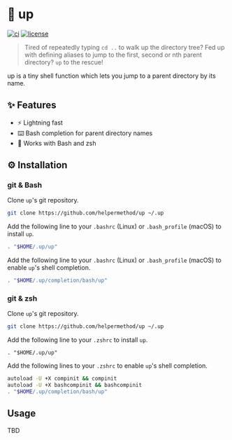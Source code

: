 # :climbing: up

[![ci](https://github.com/helpermethod/up/actions/workflows/ci.yml/badge.svg)](https://github.com/helpermethod/up/actions/workflows/ci.yml)
[![license](https://badgen.net/badge/license/MIT/blue)](https://github.com/helpermethod/up/blob/main/LICENSE)

> Tired of repeatedly typing `cd ..` to walk up the directory tree? Fed up with defining aliases to jump to the first, second or nth parent directory? `up` to the rescue!

up is a tiny shell function which lets you jump to a parent directory by its name.

## :sparkles: Features

* :zap: Lightning fast
* :keyboard: Bash completion for parent directory names
* :shell: Works with Bash and zsh

## :gear: Installation

### git & Bash

Clone `up`'s git repository.

```sh
git clone https://github.com/helpermethod/up ~/.up
```

Add the following line to your `.bashrc` (Linux) or `.bash_profile` (macOS) to install `up`.

```sh
. "$HOME/.up/up"
```

Add the following line to your `.bashrc` (Linux) or `.bash_profile` (macOS) to enable `up`'s shell completion.

```sh
. "$HOME/.up/completion/bash/up"
```

### git & zsh

Clone `up`'s git repository.

```sh
git clone https://github.com/helpermethod/up ~/.up
```

Add the following line to your `.zshrc` to install `up`.

```
. "$HOME/.up/up"
```

Add the following lines to your `.zshrc` to enable `up`'s shell completion.

```sh
autoload -U +X compinit && compinit
autoload -U +X bashcompinit && bashcompinit
. "$HOME/.up/completion/bash/up"
```

## Usage

TBD
